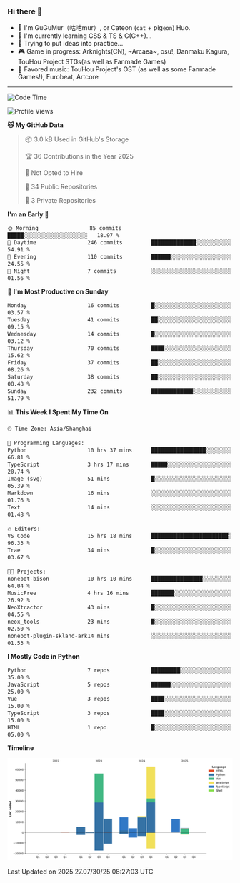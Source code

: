 ### Hi there 👋

- 🧐 I'm GuGuMur（咕咕mur）, or Cateon (`cat` + pig`eon`) Huo.
- 🌱 I'm currently learning CSS & TS & C(C++)...
- 🤔 Trying to put ideas into practice...
- 🎮 Game in progress: Arknights(CN), ~Arcaea~, osu!, Danmaku Kagura, TouHou Project STGs(as well as Fanmade Games)
- 🎵 Favored music: TouHou Project's OST (as well as some Fanmade Games!), Eurobeat, Artcore

----
<!--START_SECTION:waka-->
![Code Time](http://img.shields.io/badge/Code%20Time-39%20hrs%2041%20mins-blue)

![Profile Views](http://img.shields.io/badge/Profile%20Views-3-blue)

**🐱 My GitHub Data** 

> 📦 3.0 kB Used in GitHub's Storage 
 > 
> 🏆 36 Contributions in the Year 2025
 > 
> 🚫 Not Opted to Hire
 > 
> 📜 34 Public Repositories 
 > 
> 🔑 3 Private Repositories 
 > 
**I'm an Early 🐤** 

```text
🌞 Morning                85 commits          █████░░░░░░░░░░░░░░░░░░░░   18.97 % 
🌆 Daytime                246 commits         ██████████████░░░░░░░░░░░   54.91 % 
🌃 Evening                110 commits         ██████░░░░░░░░░░░░░░░░░░░   24.55 % 
🌙 Night                  7 commits           ░░░░░░░░░░░░░░░░░░░░░░░░░   01.56 % 
```
📅 **I'm Most Productive on Sunday** 

```text
Monday                   16 commits          █░░░░░░░░░░░░░░░░░░░░░░░░   03.57 % 
Tuesday                  41 commits          ██░░░░░░░░░░░░░░░░░░░░░░░   09.15 % 
Wednesday                14 commits          █░░░░░░░░░░░░░░░░░░░░░░░░   03.12 % 
Thursday                 70 commits          ████░░░░░░░░░░░░░░░░░░░░░   15.62 % 
Friday                   37 commits          ██░░░░░░░░░░░░░░░░░░░░░░░   08.26 % 
Saturday                 38 commits          ██░░░░░░░░░░░░░░░░░░░░░░░   08.48 % 
Sunday                   232 commits         █████████████░░░░░░░░░░░░   51.79 % 
```


📊 **This Week I Spent My Time On** 

```text
🕑︎ Time Zone: Asia/Shanghai

💬 Programming Languages: 
Python                   10 hrs 37 mins      █████████████████░░░░░░░░   66.81 % 
TypeScript               3 hrs 17 mins       █████░░░░░░░░░░░░░░░░░░░░   20.74 % 
Image (svg)              51 mins             █░░░░░░░░░░░░░░░░░░░░░░░░   05.39 % 
Markdown                 16 mins             ░░░░░░░░░░░░░░░░░░░░░░░░░   01.76 % 
Text                     14 mins             ░░░░░░░░░░░░░░░░░░░░░░░░░   01.48 % 

🔥 Editors: 
VS Code                  15 hrs 18 mins      ████████████████████████░   96.33 % 
Trae                     34 mins             █░░░░░░░░░░░░░░░░░░░░░░░░   03.67 % 

🐱‍💻 Projects: 
nonebot-bison            10 hrs 10 mins      ████████████████░░░░░░░░░   64.04 % 
MusicFree                4 hrs 16 mins       ███████░░░░░░░░░░░░░░░░░░   26.92 % 
NeoXtractor              43 mins             █░░░░░░░░░░░░░░░░░░░░░░░░   04.55 % 
neox_tools               23 mins             █░░░░░░░░░░░░░░░░░░░░░░░░   02.50 % 
nonebot-plugin-skland-ark14 mins             ░░░░░░░░░░░░░░░░░░░░░░░░░   01.53 % 
```

**I Mostly Code in Python** 

```text
Python                   7 repos             █████████░░░░░░░░░░░░░░░░   35.00 % 
JavaScript               5 repos             ██████░░░░░░░░░░░░░░░░░░░   25.00 % 
Vue                      3 repos             ████░░░░░░░░░░░░░░░░░░░░░   15.00 % 
TypeScript               3 repos             ████░░░░░░░░░░░░░░░░░░░░░   15.00 % 
HTML                     1 repo              █░░░░░░░░░░░░░░░░░░░░░░░░   05.00 % 
```



**Timeline**

![Lines of Code chart](https://raw.githubusercontent.com/GuGuMur/GuGuMur/main/assets/bar_graph.png)


 Last Updated on 2025.27.07/30/25 08:27:03 UTC
<!--END_SECTION:waka-->

<!-- ![Metrics](https://metrics.lecoq.io/GuGuMur?template=classic&config.timezone=Asia%2FShanghai) -->
